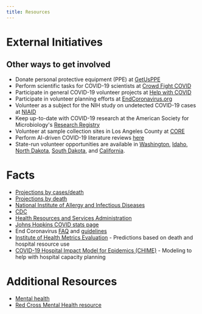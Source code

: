 ```yaml
---
title: Resources
---
```

# External Initiatives

## Other ways to get involved

* Donate personal protective equipment (PPE) at [GetUsPPE](https://getusppe.org/)
* Perform scientific tasks for COVID-19 scientists at [Crowd Fight COVID](https://crowdfightcovid19.org/)
* Participate in general COVID-19 volunteer projects at [Help with COVID](https://helpwithcovid.com/)
* Participate in volunteer planning efforts at [EndCoronavirus.org](endcoronavirus.org)
* Volunteer as a subject for the NIH study on undetected COVID-19 cases at [NIAID](https://www.niaid.nih.gov/news-events/nih-begins-study-quantify-undetected-cases-coronavirus-infection)
* Keep up-to-date with COVID-19 research at the American Society for Microbiology's [Research Registry](https://asm.org/COVID/COVID-19-Research-Registry/Home)
* Volunteer at sample collection sites in Los Angeles County at [CORE](https://www.coreresponse.org/get-involved)
* Perform AI-driven COVID-19 literature reviews [here](https://docs.google.com/document/d/1W-n45ZXNBxI8wfyx0WSWj0Sr-wjV3-tOOiUsuSqJW9U/edit?usp=sharing)
* State-run volunteer opportunities are available in [Washington](https://www.doh.wa.gov/Emergencies/NovelCoronavirusOutbreak2020COVID19/HealthcareProviders/EmergencyVolunteerHealthPractitioners), [Idaho](https://coronavirus.idaho.gov/how-to-help/), [North Dakota](https://ndresponse.gov/covid-19-resources/get-involved-how-you-can-help), [South Dakota](https://volunteers.sd.gov/), and [California](https://bit.ly/RCCC-Recruitment-Survey).

# Facts

* [Projections by cases/death](https://www.worldometers.info/coronavirus/)
* [Projections by death](https://covid19.healthdata.org/united-states-of-america)
* [National Institute of Allergy and Infectious Diseases](https://www.niaid.nih.gov/diseases-conditions/coronaviruses)
* [CDC](https://www.cdc.gov/coronavirus/2019-ncov/index.html)
* [Health Resources and Services Administration](https://www.hrsa.gov/opa/COVID-19-resources)
* [Johns Hopkins COVID stats page](https://coronavirus.jhu.edu/map.html)
* End Coronavirus [FAQ](https://www.endcoronavirus.org/faq) and [guidelines](https://www.endcoronavirus.org/guidelines)
* [Institute of Health Metrics Evaluation](http://www.healthdata.org/covid) - Predictions based on death and hospital resource use
* [COVID-19 Hospital Impact Model for Epidemics (CHIME)](https://oto.med.upenn.edu/2020/03/31/covid-19-hospital-impact-model-for-epidemics-chime/) - Modeling to help with hospital capacity planning

# Additional Resources

* [Mental health](https://mhanational.org/covid19)
* [Red Cross Mental Health resource](https://www.redcross.org/take-a-class/classes/mental-health-first-aid-for-covid-19-online/a6R3o0000014ZIg.html)